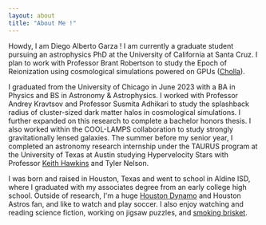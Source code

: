 ```yaml
---
layout: about
title: "About Me !"
---
```


Howdy, I am Diego Alberto Garza ! I am currently a graduate student pursuing an astrophysics PhD at the University of California at Santa Cruz. I plan to work with Professor Brant Robertson to study the Epoch of Reionization using cosmological simulations powered on GPUs ([Cholla](https://evaneschneider.org/cholla)).

I graduated from the University of Chicago in June 2023 with a BA in Physics and BS in Astronomy & Astrophysics. I worked with Professor Andrey Kravtsov and Professor Susmita Adhikari to study the splashback radius of cluster-sized dark matter halos in cosmological simulations. I further expanded on this research to complete a bachelor honors thesis. I also worked within the COOL-LAMPS collaboration to study strongly gravitationally lensed galaxies. The summer before my senior year, I completed an astronomy research internship under the TAURUS program at the University of Texas at Austin studying Hypervelocity Stars with Professor [Keith Hawkins](https://www.as.utexas.edu/~khawkins) and Tyler Nelson.

I was born and raised in Houston, Texas and went to school in Aldine ISD, where I graduated with my associates degree from an early college high school. Outside of research, I'm a huge [Houston Dynamo](https://www.youtube.com/watch?v=Jnl5sAi9gB4) and Houston Astros fan, and like to watch and play soccer. I also enjoy watching and reading science fiction, working on jigsaw puzzles, and [smoking brisket](assets/brisket.jpeg).
